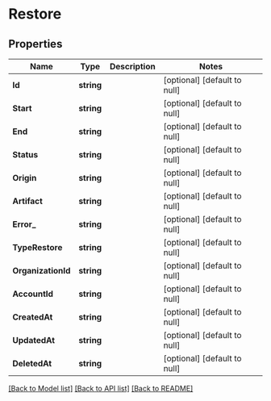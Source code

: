 # Restore

## Properties
Name | Type | Description | Notes
------------ | ------------- | ------------- | -------------
**Id** | **string** |  | [optional] [default to null]
**Start** | **string** |  | [optional] [default to null]
**End** | **string** |  | [optional] [default to null]
**Status** | **string** |  | [optional] [default to null]
**Origin** | **string** |  | [optional] [default to null]
**Artifact** | **string** |  | [optional] [default to null]
**Error_** | **string** |  | [optional] [default to null]
**TypeRestore** | **string** |  | [optional] [default to null]
**OrganizationId** | **string** |  | [optional] [default to null]
**AccountId** | **string** |  | [optional] [default to null]
**CreatedAt** | **string** |  | [optional] [default to null]
**UpdatedAt** | **string** |  | [optional] [default to null]
**DeletedAt** | **string** |  | [optional] [default to null]

[[Back to Model list]](../README.md#documentation-for-models) [[Back to API list]](../README.md#documentation-for-api-endpoints) [[Back to README]](../README.md)


